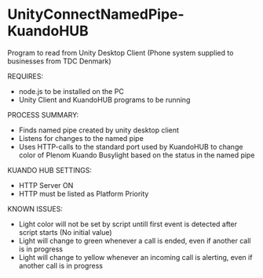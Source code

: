 # UnityConnectNamedPipe-KuandoHUB

Program to read from Unity Desktop Client (Phone system supplied to businesses from TDC Denmark)

REQUIRES:
  - node.js to be installed on the PC
  - Unity Client and KuandoHUB programs to be running

PROCESS SUMMARY:
 - Finds named pipe created by unity desktop client
 - Listens for changes to the named pipe
 - Uses HTTP-calls to the standard port used by KuandoHUB to change color of Plenom Kuando Busylight based on the status in the named pipe

KUANDO HUB SETTINGS:
 - HTTP Server ON
 - HTTP must be listed as Platform Priority

KNOWN ISSUES:
 - Light color will not be set by script untill first event is detected after script starts (No initial value)
 - Light will change to green whenever a call is ended, even if another call is in progress
 - Light will change to yellow whenever an incoming call is alerting, even if another call is in progress
